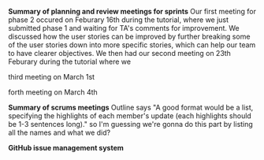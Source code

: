 **Summary of planning and review meetings for sprints**
Our first meeting for phase 2 occured on Feburary 16th during the tutorial, where we just submitted phase 1 and waiting for TA's comments for improvement. We discussed how the user stories can be improved by further breaking some of the user stories down into more specific stories, which can help our team to have clearer objectives. 
We then had our second meeting on 23th Feburary during the tutorial where we

third meeting on March 1st

forth meeting on March 4th


**Summary of scrums meetings**
Outline says "A good format would be a list, specifying the highlights of each member's update (each highlights should be 1-3 sentences long)." so I'm guessing we're gonna do this part by listing all the names and what we did?

**GitHub issue management system**
